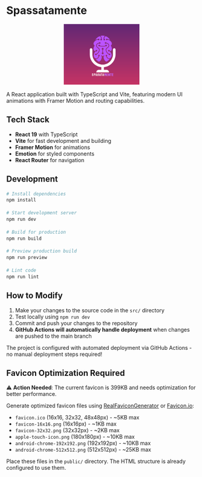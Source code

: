 # Spassatamente

<p align="center">
  <img src="public/logo.png" alt="Spassatamente Logo" width="200">
</p>

A React application built with TypeScript and Vite, featuring modern UI animations with Framer Motion and routing capabilities.

## Tech Stack

- **React 19** with TypeScript
- **Vite** for fast development and building
- **Framer Motion** for animations
- **Emotion** for styled components
- **React Router** for navigation

## Development

```bash
# Install dependencies
npm install

# Start development server
npm run dev

# Build for production
npm run build

# Preview production build
npm run preview

# Lint code
npm run lint
```

## How to Modify

1. Make your changes to the source code in the `src/` directory
2. Test locally using `npm run dev`
3. Commit and push your changes to the repository
4. **GitHub Actions will automatically handle deployment** when changes are pushed to the main branch

The project is configured with automated deployment via GitHub Actions - no manual deployment steps required!

## Favicon Optimization Required

⚠️ **Action Needed**: The current favicon is 399KB and needs optimization for better performance.

Generate optimized favicon files using [RealFaviconGenerator](https://realfavicongenerator.net/) or [Favicon.io](https://favicon.io/):

- `favicon.ico` (16x16, 32x32, 48x48px) - ~5KB max
- `favicon-16x16.png` (16x16px) - ~1KB max  
- `favicon-32x32.png` (32x32px) - ~2KB max
- `apple-touch-icon.png` (180x180px) - ~10KB max
- `android-chrome-192x192.png` (192x192px) - ~10KB max
- `android-chrome-512x512.png` (512x512px) - ~25KB max

Place these files in the `public/` directory. The HTML structure is already configured to use them.
